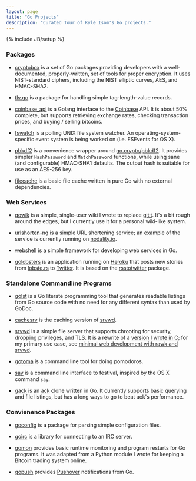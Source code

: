```yaml
---
layout: page
title: "Go Projects"
description: "Curated Tour of Kyle Isom's Go projects."
---
```

{% include JB/setup %}

### Packages
* [cryptobox](https://github.com/gokyle/cryptobox) is a set of Go
packages providing developers with a well-documented, properly-written,
set of tools for proper encryption. It uses NIST-standard ciphers,
including the NIST elliptic curves, AES, and HMAC-SHA2.

* [tlv.go](https://github.com/gokyle/tlv) is a package for handling simple
tag-length-value records.

* [coinbase_api](https://github.com/gokyle/coinbase_api) is a Golang interface
to the [Coinbase](https://coinbase.com) API. It is about 50% complete, but
supports retrieving exchange rates, checking transaction prices, and
buying / selling bitcoins.

* [fswatch](https://github.com/gokyle/fswatch) is a polling UNIX file system watcher.
An operating-system-specific event system is being worked on (i.e. FSEvents for OS X).

* [pbkdf2](http://github.com/gokyle/pbkdf2) is a convenience wrapper
around [go.crypto/pbkdf2](http://go.pkgdoc.org/code.google.com/p/go.crypto/pbkdf2).
It provides simpler `HashPassword` and `MatchPassword` functions, while
using sane (and configurable) HMAC-SHA1 defaults. The output hash
is suitable for use as an AES-256 key.

* [filecache](http://gokyle.github.com/filecache) is a basic file cache
written in pure Go with no external dependencies.

### Web Services
* [gowik](https://github.com/gokyle/gowik) is a simple, single-user wiki
I wrote to replace [gitit](http://gitit.net). It's a bit rough around the
edges, but I currently use it for a personal wiki-like system.

* [urlshorten-ng](http://gokyle.github.com/urlshorten_ng) is a simple URL
shortening service; an example of the service is currently running on
[nodality.io](https://nodality.io).

* [webshell](http://gokyle.github.com/webshell) is a simple framework
for developing web services in Go.

* [golobsters](http://gokyle.github.com/golobsters/) is an application
running on [Heroku](http://www.heroku.com) that posts new stories from
[lobste.rs](https://lobste.rs) to [Twitter](https://www.twitter.com/lobsternews).
It is based on the [rsstotwitter](http://gokyle.github.com/rsstotwitter)
package.

### Standalone Commandline Programs

* [golst](http://gokyle.github.com/golst) is a Go literate programming tool
that generates readable listings from Go source code with no need for any
different syntax than used by GoDoc.

* [cachesrv](http://gokyle.github.com/cachesrv) is the caching version of
[srvwd](http://github.com/srvwd).

* [srvwd](http://gokyle.github.com/srvwd) is a simple file server that supports
chrooting for security, dropping privileges, and TLS. It is a rewrite of a
[version I wrote in C](http://tyrfingr.is/projects/srvwd/); for my primary
use case, see
[minimal web development with rawk and srvwd](http://tyrfingr.is/essays/essay_minimal_webdev.html).

* [gotoma](http://gokyle.github.com/gotoma) is a command line tool
for doing pomodoros.

* [say](https://github.com/gokyle/say) is a command line interface to
festival, inspired by the OS X command `say`.

* [gack](https://github.com/gokyle/gack) is an [ack](http://betterthangrep.com/)
clone written in Go. It currently supports basic querying and file listings, 
but has a long ways to go to beat ack's performance.

### Convienence Packages

* [goconfig](http://gokyle.github.com/goconfig) is a package for parsing simple
configuration files.

* [goirc](http://gokyle.github.com/goirc) is a library for connecting to an
IRC server.

* [gomon](http://gokyle.github.com/gomon/) provides basic runtime monitoring 
and program restarts for Go programs. It was adapted from a Python module I
wrote for keeping a Bitcoin trading system online.

* [gopush](http://gokyle.github.com/gopush/) provides [Pushover](https://www.pushover.net)
notifications from Go.
